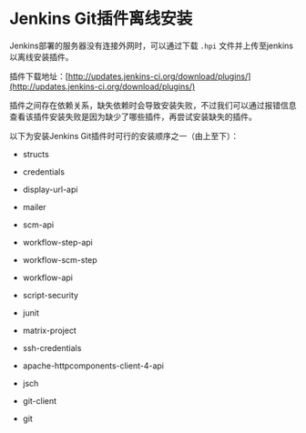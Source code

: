 # Jenkins Git插件离线安装

Jenkins部署的服务器没有连接外网时，可以通过下载 `.hpi` 文件并上传至jenkins以离线安装插件。

插件下载地址：[http://updates.jenkins-ci.org/download/plugins/](http://updates.jenkins-ci.org/download/plugins/)

插件之间存在依赖关系，缺失依赖时会导致安装失败，不过我们可以通过报错信息查看该插件安装失败是因为缺少了哪些插件，再尝试安装缺失的插件。

以下为安装Jenkins Git插件时可行的安装顺序之一（由上至下）：

- structs

- credentials

- display-url-api

- mailer

- scm-api

- workflow-step-api

- workflow-scm-step

- workflow-api

- script-security

- junit

- matrix-project

- ssh-credentials

- apache-httpcomponents-client-4-api

- jsch

- git-client

- git
